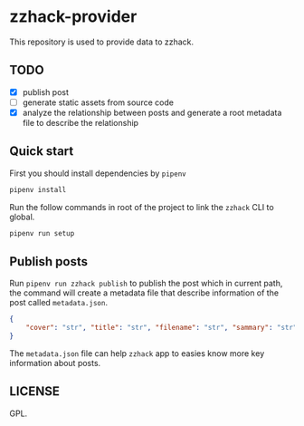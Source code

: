 # zzhack-provider
This repository is used to provide data to zzhack.

## TODO
- [x] publish post
- [ ] generate static assets from source code
- [x] analyze the relationship between posts and generate a root metadata file to describe the relationship

## Quick start
First you should install dependencies by `pipenv`

```bash
pipenv install
```

Run the follow commands in root of the project to link the `zzhack` CLI to global.
```bash
pipenv run setup
```

## Publish posts
Run `pipenv run zzhack publish` to publish the post which in current path, the command will create a metadata file that describe information of the post called `metadata.json`.
```json
{
    "cover": "str", "title": "str", "filename": "str", "sammary": "str"
}
```

The `metadata.json` file can help `zzhack` app to easies know more key information about posts.

## LICENSE
GPL.
